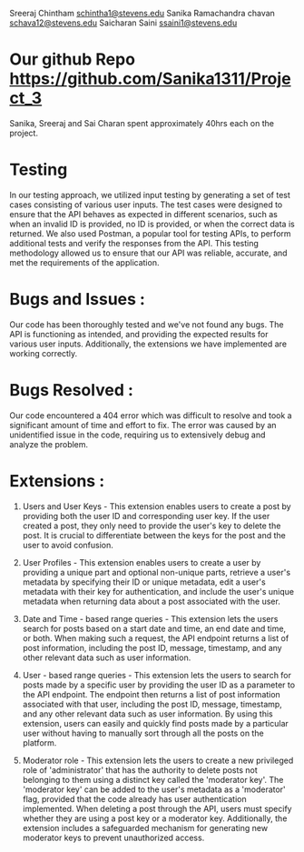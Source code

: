 Sreeraj Chintham <schintha1@stevens.edu> Sanika Ramachandra chavan <schava12@stevens.edu> Saicharan Saini <ssaini1@stevens.edu>

# Our github Repo <https://github.com/Sanika1311/Project_3>

Sanika, Sreeraj and Sai Charan spent approximately 40hrs each on the project.

# Testing 
In our testing approach, we utilized input testing by generating a set of test cases consisting of various user inputs. The test cases were designed to ensure that the API behaves as expected in different scenarios, such as when an invalid ID is provided, no ID is provided, or when the correct data is returned. We also used Postman, a popular tool for testing APIs, to perform additional tests and verify the responses from the API. This testing methodology allowed us to ensure that our API was reliable, accurate, and met the requirements of the application.

# Bugs and Issues :
Our code has been thoroughly tested and we've not found any bugs. The API is functioning as intended, and providing the expected results for various user inputs. Additionally, the extensions we have implemented are working correctly.


# Bugs Resolved :
Our code encountered a 404 error which was difficult to resolve and took a significant amount of time and effort to fix. The error was caused by an unidentified issue in the code, requiring us to extensively debug and analyze the problem.


# Extensions :

1. Users and User Keys - 
This extension enables users to create a post by providing both the user ID and corresponding user key. If the user created a post, they only need to provide the user's key to delete the post. It is crucial to differentiate between the keys for the post and the user to avoid confusion.

2. User Profiles - 
This extension enables users to create a user by providing a unique part and optional non-unique parts, retrieve a user's metadata by specifying their ID or unique metadata, edit a user's metadata with their key for authentication, and include the user's unique metadata when returning data about a post associated with the user.

3. Date and Time - based range queries - 
This extension lets the users search for posts based on a start date and time, an end date and time, or both. When making such a request, the API endpoint returns a list of post information, including the post ID, message, timestamp, and any other relevant data such as user information.

4. User - based range queries - 
This extension lets the users to search for posts made by a specific user by providing the user ID as a parameter to the API endpoint. The endpoint then returns a list of post information associated with that user, including the post ID, message, timestamp, and any other relevant data such as user information. By using this extension, users can easily and quickly find posts made by a particular user without having to manually sort through all the posts on the platform.

5. Moderator role - 
This extension lets the users to create a new privileged role of 'administrator' that has the authority to delete posts not belonging to them using a distinct key called the 'moderator key'. The 'moderator key' can be added to the user's metadata as a 'moderator' flag, provided that the code already has user authentication implemented. When deleting a post through the API, users must specify whether they are using a post key or a moderator key. Additionally, the extension includes a safeguarded mechanism for generating new moderator keys to prevent unauthorized access.





